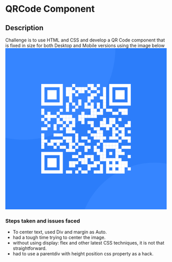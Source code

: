 # QRCode Component

## Description

Challenge is to use HTML and CSS and develop a QR Code component that is fixed in size for both Desktop and Mobile versions using the image below
![QRCode component](https://github.com/harimandala-ose/FrontendMentorIO/blob/master/QRCodeComponent/images/image-qr-code.png)

### Steps taken and issues faced

- To center text, used Div and margin as Auto.
- had a tough time trying to center the image.
- without using display: flex and other latest CSS techniques, it is not that straightforward.
- had to use a parentdiv with height position css property as a hack.
